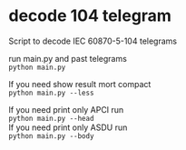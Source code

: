 # decode 104 telegram
Script to decode IEC 60870-5-104 telegrams


run main.py and past telegrams  
```python main.py```  

If you need show result mort compact  
```python main.py --less```

If you need print only APCI run  
```python main.py --head```  
If you need print only ASDU run  
```python main.py --body```  